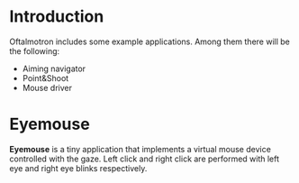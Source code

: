 # Introduction #

Oftalmotron includes some example applications. Among them there will be the following:

  * Aiming navigator
  * Point&Shoot
  * Mouse driver

# Eyemouse #

**Eyemouse** is a tiny application that implements a virtual mouse device controlled with the gaze. Left click and right click are performed with left eye and right eye blinks respectively.